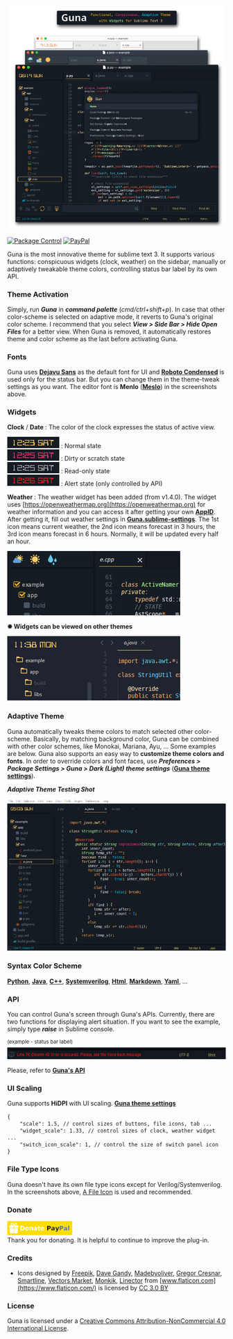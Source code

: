 [![Image of Guna][S1]][S1]

[![Package Control](https://packagecontrol.herokuapp.com/downloads/Guna.svg?style=round-square)](https://packagecontrol.io/packages/Guna)
[![PayPal](https://img.shields.io/badge/paypal-donate-blue.svg)][PM]

Guna is the most innovative theme for sublime text 3. It supports various functions: conspicuous widgets (clock, weather) on the sidebar, manually or adaptively tweakable theme colors, controlling status bar label by its own API.

### Theme Activation

Simply, run __*Guna*__ in __*command palette*__ (*cmd/ctrl+shift+p*). In case that other color-scheme is selected on adaptive mode, it reverts to Guna's original color scheme. I recommend that you select __*View > Side Bar > Hide Open Files*__ for a better view. When Guna is removed, it automatically restores theme and color scheme as the last before activating Guna.

### Fonts

Guna uses [__Dejavu Sans__][L1] as the default font for UI and [__Roboto Condensed__][L2] is used only for the status bar. But you can change them in the theme-tweak settings as you want. The editor font is __Menlo__ ([__Meslo__][L5]) in the screenshots above.

### Widgets

__Clock__ / __Date__ : The color of the clock expresses the status of active view.

![Image of Guna](https://raw.githubusercontent.com/poucotm/Links/master/image/Guna/guna-status-normal.png) : Normal state  
![Image of Guna](https://raw.githubusercontent.com/poucotm/Links/master/image/Guna/guna-status-dirty.png) : Dirty or scratch state  
![Image of Guna](https://raw.githubusercontent.com/poucotm/Links/master/image/Guna/guna-status-reado.png) : Read-only state  
![Image of Guna](https://raw.githubusercontent.com/poucotm/Links/master/image/Guna/guna-status-alert.png) : Alert state (only controlled by API)  

__Weather__ : The weather widget has been added (from v1.4.0). The widget uses [https://openweathermap.org](https://openweathermap.org) for weather information and you can access it after getting your own [__AppID__](http://openweathermap.org/appid). After getting it, fill out weather settings in [__Guna.sublime-settings__][L6]. The 1st icon means current weather, the 2nd icon means forecast in 3 hours, the 3rd icon means forecast in 6 hours. Normally, it will be updated every half an hour.

![Image of Guna](https://raw.githubusercontent.com/poucotm/Links/master/image/Guna/guna-weather.png)

__✹ Widgets can be viewed on other themes__

![Image of Guna](https://raw.githubusercontent.com/poucotm/Links/master/image/Guna/guna-widget-ayu.png)

### Adaptive Theme

Guna automatically tweaks theme colors to match selected other color-scheme. Basically, by matching background color, Guna can be combined with other color schemes, like Monokai, Mariana, Ayu, ... Some examples are below. Guna also supports an easy way to __customize theme colors and fonts__. In order to override colors and font faces, use __*Preferences > Package Settings > Guna > Dark (Light) theme settings*__ ([__Guna theme settings__][L11]).

__*Adaptive Theme Testing Shot*__

[![Image of Guna][S5]][S5]

### Syntax Color Scheme

[__Python__][L12], [__Java__][L13], [__C++__][L14], [__Systemverilog__][L15], [__Html__][L16], [__Markdown__][L17], [__Yaml__][L18], ...

### API

You can control Guna's screen through Guna's APIs.
Currently, there are two functions for displaying alert situation.
If you want to see the example, simply type __*raise*__ in Sublime console.

<sup>(example - status bar label)</sup>  
![Image of Guna](https://raw.githubusercontent.com/poucotm/Links/master/image/Guna/guna-alert-0.png)

Please, refer to [__Guna's API__][L10]

### UI Scaling

Guna supports __HiDPI__ with UI scaling. [__Guna theme settings__][L11]

```
{
	"scale": 1.5, // control sizes of buttons, file icons, tab ...
	"widget_scale": 1.33, // control sizes of clock, weather widget ...
	"switch_icon_scale": 1, // control the size of switch panel icon
}
```

### File Type Icons

Guna doesn't have its own file type icons except for Verilog/Systemverilog.
In the screenshots above, [A File Icon][L7] is used and recommended.

### Donate

[![Doate Image](https://raw.githubusercontent.com/poucotm/Links/master/image/PayPal/donate-paypal.png)][PM]  
Thank you for donating. It is helpful to continue to improve the plug-in.

### Credits

- Icons designed by [Freepik](http://www.freepik.com/), [Dave Gandy](https://www.flaticon.com/authors/dave-gandy), [Madebyoliver](https://www.flaticon.com/authors/madebyoliver), [Gregor Cresnar](https://www.flaticon.com/authors/gregor-cresnar), [Smartline](https://www.flaticon.com/authors/smartline), [Vectors Market](https://www.flaticon.com/authors/vectors-market), [Monkik](https://www.flaticon.com/kr/authors/monkik), [Linector](https://www.flaticon.com/authors/Linector) from [www.flaticon.com](https://www.flaticon.com/)  is licensed by [CC 3.0 BY](http://creativecommons.org/licenses/by/3.0/)

### License

Guna is licensed under a [Creative Commons Attribution-NonCommercial 4.0 International License](https://creativecommons.org/licenses/by-nc/4.0/).

[S1]:https://raw.githubusercontent.com/poucotm/Links/master/image/Guna/guna-screenshot.png "enlarge"
[S4]:https://raw.githubusercontent.com/poucotm/Links/master/image/Guna/guna-screenshot-4.png "enlarge"
[S5]:https://raw.githubusercontent.com/poucotm/Links/master/image/Guna/guna-adaptive.gif "enlarge"
[L1]:https://dejavu-fonts.github.io/ "Dejavu Sans"
[L2]:https://fonts.google.com/specimen/Roboto "Roboto Family"
[L3]:https://fonts.google.com/specimen/Source+Sans+Pro "Source Sans Pro"
[L4]:https://fonts.google.com/specimen/Open+Sans "Open Sans"
[L5]:https://github.com/andreberg/Meslo-Font "Meslo"
[L6]:https://github.com/poucotm/Guna/blob/master/Guna.sublime-settings "Guna Settings"
[L7]:https://packagecontrol.io/packages/A%20File%20Icon "A File Icon"
[L8]:https://packagecontrol.io/packages/SublimeLinter "SublimeLinter"
[L9]:https://github.com/poucotm/Guna/blob/master/themes/preset/theme-settings.md
[L10]:https://github.com/poucotm/Guna/blob/master/README-API.md "Guna API"
[L11]:https://github.com/poucotm/Guna/blob/master/themes/preset/Guna-dark.sublime-settings "Guna Dark(Light) theme Settings"
[L12]:https://raw.githubusercontent.com/poucotm/Links/master/image/Guna/python.png
[L13]:https://raw.githubusercontent.com/poucotm/Links/master/image/Guna/java.png
[L14]:https://raw.githubusercontent.com/poucotm/Links/master/image/Guna/cpp.png
[L15]:https://raw.githubusercontent.com/poucotm/Links/master/image/Guna/systemverilog.png
[L16]:https://raw.githubusercontent.com/poucotm/Links/master/image/Guna/html.png
[L17]:https://raw.githubusercontent.com/poucotm/Links/master/image/Guna/markdown.png
[L18]:https://raw.githubusercontent.com/poucotm/Links/master/image/Guna/yaml.png
[PP]:https://www.paypal.com/cgi-bin/webscr?cmd=_s-xclick&hosted_button_id=89YVNDSC7DZHQ "PayPal"
[PM]:https://www.paypal.me/poucotm/1.0 "PayPal"
